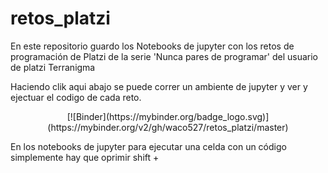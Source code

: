 # retos_platzi

En este repositorio guardo los Notebooks de jupyter con los retos de programación de Platzi de la serie 'Nunca pares de programar' del usuario de platzi Terranigma

Haciendo clik aqui abajo se puede correr un ambiente de jupyter y ver y ejectuar el codigo de cada reto. <br>

$$\text{[![Binder](https://mybinder.org/badge_logo.svg)](https://mybinder.org/v2/gh/waco527/retos_platzi/master)}$$


En los notebooks de jupyter para ejecutar una celda con un código simplemente hay que oprimir shift + 


